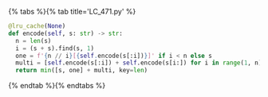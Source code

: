 {% tabs %}{% tab title='LC_471.py' %}

```py
@lru_cache(None)
def encode(self, s: str) -> str:
  n = len(s)
  i = (s + s).find(s, 1)
  one = f'{n // i}[{self.encode(s[:i])}]' if i < n else s
  multi = [self.encode(s[:i]) + self.encode(s[i:]) for i in range(1, n)]
  return min([s, one] + multi, key=len)
```

{% endtab %}{% endtabs %}
